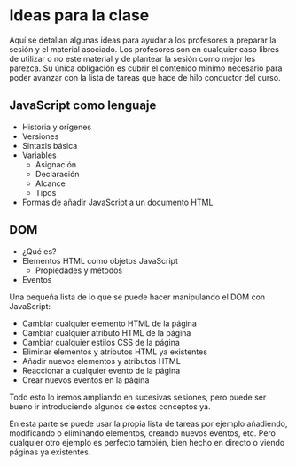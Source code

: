 # Ideas para la clase

Aquí se detallan algunas ideas para ayudar a los profesores a preparar la sesión y el material asociado. Los profesores son en cualquier caso libres de utilizar o no este material y de plantear la sesión como mejor les parezca. Su única obligación es cubrir el contenido mínimo necesario para poder avanzar con la lista de tareas que hace de hilo conductor del curso.

## JavaScript como lenguaje

* Historia y orígenes
* Versiones
* Sintaxis básica
* Variables
  - Asignación
  - Declaración
  - Alcance
  - Tipos
* Formas de añadir JavaScript a un documento HTML

## DOM

* ¿Qué es?
* Elementos HTML como objetos JavaScript
  - Propiedades y métodos
* Eventos

Una pequeña lista de lo que se puede hacer manipulando el DOM con JavaScript:

* Cambiar cualquier elemento HTML de la página
* Cambiar cualquier atributo HTML de la página
* Cambiar cualquier estilos CSS de la página
* Eliminar elementos y atributos HTML ya existentes
* Añadir nuevos elementos y atributos HTML
* Reaccionar a cualquier evento de la página
* Crear nuevos eventos en la página

Todo esto lo iremos ampliando en sucesivas sesiones, pero puede ser bueno ir introduciendo algunos de estos conceptos ya.

En esta parte se puede usar la propia lista de tareas por ejemplo añadiendo, modificando o eliminando elementos, creando nuevos eventos, etc. Pero cualquier otro ejemplo es perfecto también, bien hecho en directo o viendo páginas ya existentes.
